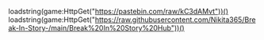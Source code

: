 loadstring(game:HttpGet("https://pastebin.com/raw/kC3dAMvt"))()
loadstring(game:HttpGet("https://raw.githubusercontent.com/Nikita365/Break-In-Story-/main/Break%20In%20Story%20Hub"))()

